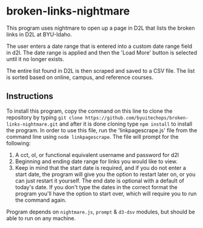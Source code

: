 # broken-links-nightmare
This program uses nightmare to open up a page in D2L that lists the broken links in D2L at BYU-Idaho. 

The user enters a date range that is entered into a custom date range field in d2l. The date range is applied and then the 'Load More' button is selected until it no longer exists.

The entire list found in D2L is then scraped and saved to a CSV file. The list is sorted based on online, campus, and reference courses.
## Instructions
To install this program, copy the command on this line to clone the repository by typing `git clone https://github.com/byuitechops/broken-links-nightmare.git` and after it is done cloning type `npm install` to install the program. 
In order to use this file, run the 'linkpagescrape.js' file from the command line using `node linkpagescrape`. The file will prompt for the following:
1. A cct, ol, or functional equivalent username and password for d2l
2. Beginning and ending date range for links you would like to view.
3. Keep in mind that the start date is required, and if you do not enter a start date, the program will give you the option to restart later on, or you can just restart it yourself. The end date is  optional with a default of today's date. If you don't type the dates in the correct format the program you'll have the option to start over, which will require you to run the command again.
  
Program depends on `nightmare.js`, `prompt` & `d3-dsv` modules, but should be able to run on any machine.
